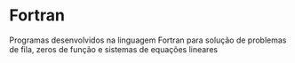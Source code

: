 # Fortran
Programas desenvolvidos na linguagem Fortran para solução de problemas de fila, zeros de função e sistemas de equações lineares
